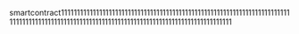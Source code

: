 smartcontract1111111111111111111111111111111111111111111111111111111111111111111111111111111111111111111111111111111111111111111111111111111111111111111111
